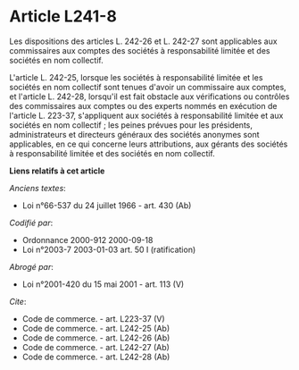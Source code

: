 # Article L241-8

Les dispositions des articles L. 242-26 et L. 242-27 sont applicables aux commissaires aux comptes des sociétés à
responsabilité limitée et des sociétés en nom collectif.

L'article L. 242-25, lorsque les sociétés à responsabilité limitée et les sociétés en nom collectif sont tenues d'avoir un
commissaire aux comptes, et l'article L. 242-28, lorsqu'il est fait obstacle aux vérifications ou contrôles des commissaires
aux comptes ou des experts nommés en exécution de l'article L. 223-37, s'appliquent aux sociétés à responsabilité limitée et
aux sociétés en nom collectif ; les peines prévues pour les présidents, administrateurs et directeurs généraux des sociétés
anonymes sont applicables, en ce qui concerne leurs attributions, aux gérants des sociétés à responsabilité limitée et des
sociétés en nom collectif.

**Liens relatifs à cet article**

_Anciens textes_:

  - Loi n°66-537 du 24 juillet 1966 - art. 430 (Ab)

_Codifié par_:

  - Ordonnance 2000-912 2000-09-18
  - Loi n°2003-7 2003-01-03 art. 50 I (ratification)

_Abrogé par_:

  - Loi n°2001-420 du 15 mai 2001 - art. 113 (V)

_Cite_:

  - Code de commerce. - art. L223-37 (V)
  - Code de commerce. - art. L242-25 (Ab)
  - Code de commerce. - art. L242-26 (Ab)
  - Code de commerce. - art. L242-27 (Ab)
  - Code de commerce. - art. L242-28 (Ab)
